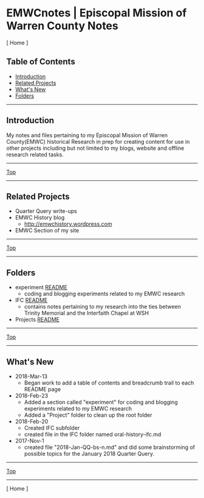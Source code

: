 # EMWCnotes | Episcopal Mission of Warren County Notes
[ Home ]

## Table of Contents

- [Introduction](#introduction)
- [Related Projects](#Related_Projects)
- [What's New](#What's_New)
- [Folders](#Folders)

___
## Introduction

My notes and files pertaining to my Episcopal Mission of Warren County(EMWC) historical Research in prep for creating content for use in other projects including but not limited to my blogs, website and offline research related tasks.

___
[Top](#Table_of_Contents)
___
## Related Projects

* Quarter Query write-ups
* EMWC History blog
    *  http://emwchistory.wordpress.com
* EMWC Section of my site

___
[Top](#Table_of_Contents)
___
## Folders

- experiment [README](/experiment/README.md)
  - coding and blogging experiments related to my EMWC research
- IFC [README](/Projects/IFC/README.md)
  - contains notes pertaining to my research into the ties between Trinity Memorial and the Interfaith Chapel at WSH
- Projects [README](/Projects/README.md)

___
[Top](#Table_of_Contents)
___
## What's New

- 2018-Mar-13
   - Began work to add a table of contents and breadcrumb trail to each README page
- 2018-Feb-23
  - Added a section called "experiment" for coding and blogging experiments related to my EMWC research
  - Added a "Project" folder to clean up the root folder
- 2018-Feb-20
  - Created IFC subfolder
  - created file in the IFC folder named oral-history-ifc.md
- 2017-Nov-1
  - created file "2018-Jan-QQ-bs-n.md" and did some brainstorming
    of possible topics for the January 2018 Quarter Query.

___
[Top](#Table_of_Contents)
___

[ Home ]
